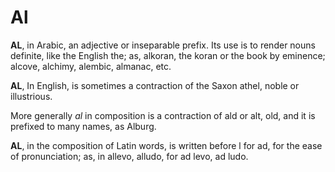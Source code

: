 # Al

**AL**, in Arabic, an adjective or inseparable prefix. Its use is to render nouns definite, like the English the; as, alkoran, the koran or the book by eminence; alcove, alchimy, alembic, almanac, etc.

**AL**, In English, is sometimes a contraction of the Saxon athel, noble or illustrious.

More generally _al_ in composition is a contraction of ald or alt, old, and it is prefixed to many names, as Alburg.

**AL**, in the composition of Latin words, is written before l for ad, for the ease of pronunciation; as, in allevo, alludo, for ad levo, ad ludo.